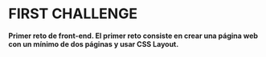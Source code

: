 # FIRST CHALLENGE

<b>Primer reto de front-end. El primer reto consiste en crear una página web con un mínimo de dos páginas y usar CSS Layout.</b>
